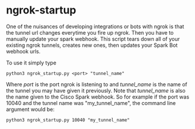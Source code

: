 # ngrok-startup

One of the nuisances of developing integrations or bots with ngrok is that the tunnel url changes everytime you fire up ngrok.  Then you have to manually update your spark webhook.
This script tears down all of your existing ngrok tunnels, creates new ones, then updates your Spark Bot webhook urls.

To use it simply type
```
python3 ngrok_startup.py <port> "tunnel_name"
```

Where *port* is the port ngrok is listening to and *tunnel_name* is the name of the tunnel you may have given it previously. Note that *tunnel_name* is also the name given to the Cisco Spark webhook.  So for example if the port was 10040 and the tunnel name was "my_tunnel_name", the command line argument would be:
```
python3 ngrok_startup.py 10040 "my_tunnel_name"
```